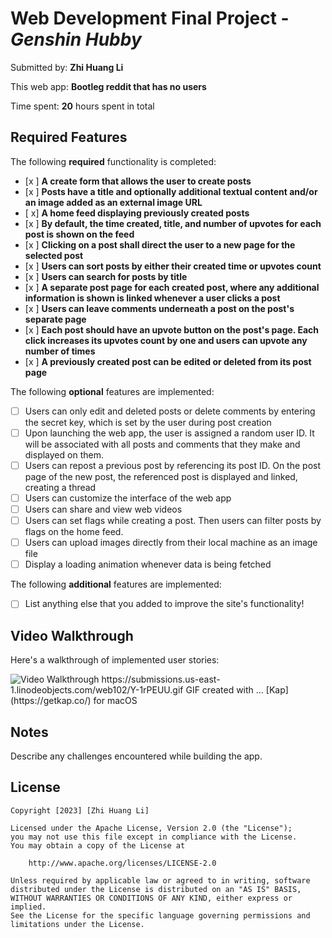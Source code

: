 # Web Development Final Project - *Genshin Hubby*

Submitted by: **Zhi Huang Li**

This web app: **Bootleg reddit that has no users**

Time spent: **20** hours spent in total

## Required Features

The following **required** functionality is completed:

- [x ] **A create form that allows the user to create posts**
- [x ] **Posts have a title and optionally additional textual content and/or an image added as an external image URL**
- [ x] **A home feed displaying previously created posts**
- [x ] **By default, the time created, title, and number of upvotes for each post is shown on the feed**
- [x ] **Clicking on a post shall direct the user to a new page for the selected post**
- [x ] **Users can sort posts by either their created time or upvotes count**
- [x ] **Users can search for posts by title**
- [x ] **A separate post page for each created post, where any additional information is shown is linked whenever a user clicks a post**
- [x ] **Users can leave comments underneath a post on the post's separate page**
- [x ] **Each post should have an upvote button on the post's page. Each click increases its upvotes count by one and users can upvote any number of times**
- [x ] **A previously created post can be edited or deleted from its post page**

The following **optional** features are implemented:

- [ ] Users can only edit and deleted posts or delete comments by entering the secret key, which is set by the user during post creation
- [ ] Upon launching the web app, the user is assigned a random user ID. It will be associated with all posts and comments that they make and displayed on them.
- [ ] Users can repost a previous post by referencing its post ID. On the post page of the new post, the referenced post is displayed and linked, creating a thread
- [ ] Users can customize the interface of the web app
- [ ] Users can share and view web videos
- [ ] Users can set flags while creating a post. Then users can filter posts by flags on the home feed.
- [ ] Users can upload images directly from their local machine as an image file
- [ ] Display a loading animation whenever data is being fetched

The following **additional** features are implemented:

* [ ] List anything else that you added to improve the site's functionality!

## Video Walkthrough

Here's a walkthrough of implemented user stories:

<img src='https://submissions.us-east-1.linodeobjects.com/web102/Y-1rPEUU.gif' title='Video Walkthrough' width='' alt='Video Walkthrough' />
https://submissions.us-east-1.linodeobjects.com/web102/Y-1rPEUU.gif
<!-- Replace this with whatever GIF tool you used! -->
GIF created with ...  
[Kap](https://getkap.co/) for macOS

## Notes

Describe any challenges encountered while building the app.

## License

    Copyright [2023] [Zhi Huang Li]

    Licensed under the Apache License, Version 2.0 (the "License");
    you may not use this file except in compliance with the License.
    You may obtain a copy of the License at

        http://www.apache.org/licenses/LICENSE-2.0

    Unless required by applicable law or agreed to in writing, software
    distributed under the License is distributed on an "AS IS" BASIS,
    WITHOUT WARRANTIES OR CONDITIONS OF ANY KIND, either express or implied.
    See the License for the specific language governing permissions and
    limitations under the License.
